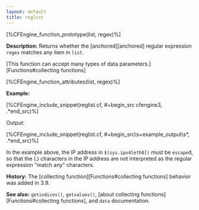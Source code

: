 ```yaml
---
layout: default
title: reglist
---
```


[%CFEngine_function_prototype(list, regex)%]

**Description:** Returns whether the [anchored][anchored] regular expression
`regex` matches any item in `list`.

[This function can accept many types of data parameters.][Functions#collecting functions]

[%CFEngine_function_attributes(list, regex)%]

**Example:**

[%CFEngine_include_snippet(reglist.cf, #\+begin_src cfengine3, .*end_src)%]

Output:

[%CFEngine_include_snippet(reglist.cf, #\+begin_src\s+example_output\s*, .*end_src)%]

In the example above, the IP address in `$(sys.ipv4[eth0])` must be `escape`d,
so that the (.) characters in the IP address are not interpreted as the
regular expression "match any" characters.

**History:** The [collecting function][Functions#collecting functions] behavior was added in 3.9.

**See also:** `getindices()`, `getvalues()`, [about collecting functions][Functions#collecting functions], and `data` documentation.
